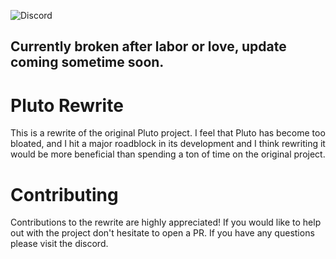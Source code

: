 ![Discord](https://img.shields.io/discord/874729455967416441?color=blue&label=Discord&logo=discord)

## Currently broken after labor or love, update coming sometime soon.

# Pluto Rewrite
This is a rewrite of the original Pluto project. I feel that Pluto has become too bloated, and I hit a major roadblock
in its development and I think rewriting it would be more beneficial than spending a ton of time on the original project.

# Contributing
Contributions to the rewrite are highly appreciated! If you would like to help out with the project don't hesitate to 
open a PR. If you have any questions please visit the discord.
